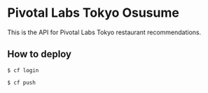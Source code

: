 # Pivotal Labs Tokyo Osusume

This is the API for Pivotal Labs Tokyo restaurant recommendations.

## How to deploy

    $ cf login

    $ cf push
